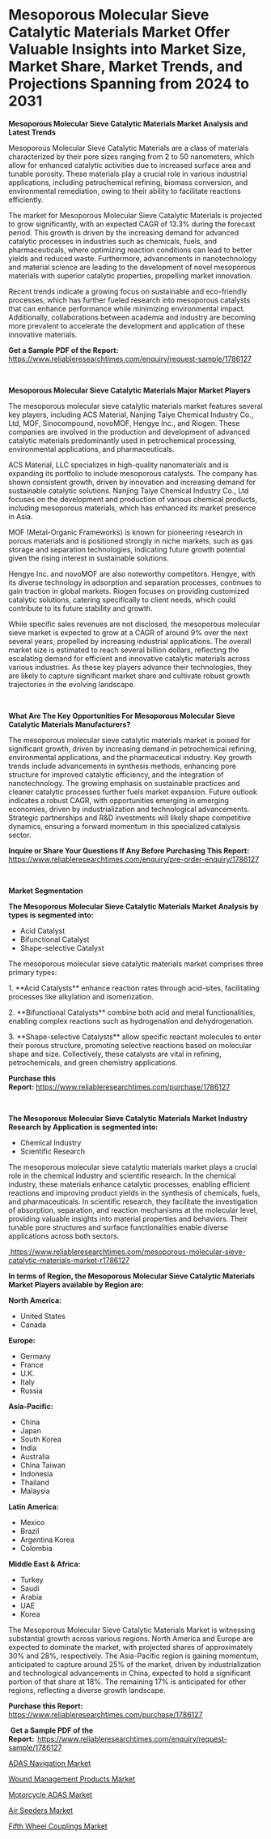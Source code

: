 <p><h1>Mesoporous Molecular Sieve Catalytic Materials Market Offer Valuable Insights into Market Size, Market Share, Market Trends, and Projections Spanning from 2024 to 2031</h1></p><p><strong>Mesoporous Molecular Sieve Catalytic Materials Market Analysis and Latest Trends</strong></p>
<p><p>Mesoporous Molecular Sieve Catalytic Materials are a class of materials characterized by their pore sizes ranging from 2 to 50 nanometers, which allow for enhanced catalytic activities due to increased surface area and tunable porosity. These materials play a crucial role in various industrial applications, including petrochemical refining, biomass conversion, and environmental remediation, owing to their ability to facilitate reactions efficiently. </p><p>The market for Mesoporous Molecular Sieve Catalytic Materials is projected to grow significantly, with an expected CAGR of 13.3% during the forecast period. This growth is driven by the increasing demand for advanced catalytic processes in industries such as chemicals, fuels, and pharmaceuticals, where optimizing reaction conditions can lead to better yields and reduced waste. Furthermore, advancements in nanotechnology and material science are leading to the development of novel mesoporous materials with superior catalytic properties, propelling market innovation. </p><p>Recent trends indicate a growing focus on sustainable and eco-friendly processes, which has further fueled research into mesoporous catalysts that can enhance performance while minimizing environmental impact. Additionally, collaborations between academia and industry are becoming more prevalent to accelerate the development and application of these innovative materials.</p></p>
<p><strong>Get a Sample PDF of the Report:&nbsp;</strong> <a href="https://www.reliableresearchtimes.com/enquiry/request-sample/1786127?utm_campaign=1266&utm_medium=2&utm_source=Github&utm_content=ia&utm_term=09102024&utm_id=mesoporous-molecular-sieve-catalytic-materials">https://www.reliableresearchtimes.com/enquiry/request-sample/1786127</a></p>
<p>&nbsp;</p>
<p><strong>Mesoporous Molecular Sieve Catalytic Materials Major Market Players</strong></p>
<p><p>The mesoporous molecular sieve catalytic materials market features several key players, including ACS Material, Nanjing Taiye Chemical Industry Co., Ltd, MOF, Sinocompound, novoMOF, Hengye Inc., and Riogen. These companies are involved in the production and development of advanced catalytic materials predominantly used in petrochemical processing, environmental applications, and pharmaceuticals.</p><p>ACS Material, LLC specializes in high-quality nanomaterials and is expanding its portfolio to include mesoporous catalysts. The company has shown consistent growth, driven by innovation and increasing demand for sustainable catalytic solutions. Nanjing Taiye Chemical Industry Co., Ltd focuses on the development and production of various chemical products, including mesoporous materials, which has enhanced its market presence in Asia.</p><p>MOF (Metal-Organic Frameworks) is known for pioneering research in porous materials and is positioned strongly in niche markets, such as gas storage and separation technologies, indicating future growth potential given the rising interest in sustainable solutions.</p><p>Hengye Inc. and novoMOF are also noteworthy competitors. Hengye, with its diverse technology in adsorption and separation processes, continues to gain traction in global markets. Riogen focuses on providing customized catalytic solutions, catering specifically to client needs, which could contribute to its future stability and growth.</p><p>While specific sales revenues are not disclosed, the mesoporous molecular sieve market is expected to grow at a CAGR of around 9% over the next several years, propelled by increasing industrial applications. The overall market size is estimated to reach several billion dollars, reflecting the escalating demand for efficient and innovative catalytic materials across various industries. As these key players advance their technologies, they are likely to capture significant market share and cultivate robust growth trajectories in the evolving landscape.</p></p>
<p>&nbsp;</p>
<p><strong>What Are The Key Opportunities For Mesoporous Molecular Sieve Catalytic Materials Manufacturers?</strong></p>
<p><p>The mesoporous molecular sieve catalytic materials market is poised for significant growth, driven by increasing demand in petrochemical refining, environmental applications, and the pharmaceutical industry. Key growth trends include advancements in synthesis methods, enhancing pore structure for improved catalytic efficiency, and the integration of nanotechnology. The growing emphasis on sustainable practices and cleaner catalytic processes further fuels market expansion. Future outlook indicates a robust CAGR, with opportunities emerging in emerging economies, driven by industrialization and technological advancements. Strategic partnerships and R&D investments will likely shape competitive dynamics, ensuring a forward momentum in this specialized catalysis sector.</p></p>
<p><strong>Inquire or Share Your Questions If Any Before Purchasing This Report:</strong> <a href="https://www.reliableresearchtimes.com/enquiry/pre-order-enquiry/1786127?utm_campaign=1266&utm_medium=2&utm_source=Github&utm_content=ia&utm_term=09102024&utm_id=mesoporous-molecular-sieve-catalytic-materials">https://www.reliableresearchtimes.com/enquiry/pre-order-enquiry/1786127</a></p>
<p>&nbsp;</p>
<p><strong>Market Segmentation</strong></p>
<p><strong>The Mesoporous Molecular Sieve Catalytic Materials Market Analysis by types is segmented into:</strong></p>
<p><ul><li>Acid Catalyst</li><li>Bifunctional Catalyst</li><li>Shape-selective Catalyst</li></ul></p>
<p><p>The mesoporous molecular sieve catalytic materials market comprises three primary types: </p><p>1. **Acid Catalysts** enhance reaction rates through acid-sites, facilitating processes like alkylation and isomerization. </p><p>2. **Bifunctional Catalysts** combine both acid and metal functionalities, enabling complex reactions such as hydrogenation and dehydrogenation. </p><p>3. **Shape-selective Catalysts** allow specific reactant molecules to enter their porous structure, promoting selective reactions based on molecular shape and size. Collectively, these catalysts are vital in refining, petrochemicals, and green chemistry applications.</p></p>
<p><strong>Purchase this Report:&nbsp;</strong><a href="https://www.reliableresearchtimes.com/purchase/1786127?utm_campaign=1266&utm_medium=2&utm_source=Github&utm_content=ia&utm_term=09102024&utm_id=mesoporous-molecular-sieve-catalytic-materials">https://www.reliableresearchtimes.com/purchase/1786127</a></p>
<p>&nbsp;</p>
<p><strong>The Mesoporous Molecular Sieve Catalytic Materials Market Industry Research by Application is segmented into:</strong></p>
<p><ul><li>Chemical Industry</li><li>Scientific Research</li></ul></p>
<p><p>The mesoporous molecular sieve catalytic materials market plays a crucial role in the chemical industry and scientific research. In the chemical industry, these materials enhance catalytic processes, enabling efficient reactions and improving product yields in the synthesis of chemicals, fuels, and pharmaceuticals. In scientific research, they facilitate the investigation of absorption, separation, and reaction mechanisms at the molecular level, providing valuable insights into material properties and behaviors. Their tunable pore structures and surface functionalities enable diverse applications across both sectors.</p></p>
<p><a href="https://www.reliableresearchtimes.com/mesoporous-molecular-sieve-catalytic-materials-market-r1786127?utm_campaign=1266&utm_medium=2&utm_source=Github&utm_content=ia&utm_term=09102024&utm_id=mesoporous-molecular-sieve-catalytic-materials">&nbsp;https://www.reliableresearchtimes.com/mesoporous-molecular-sieve-catalytic-materials-market-r1786127</a></p>
<p><strong>In terms of Region, the Mesoporous Molecular Sieve Catalytic Materials Market Players available by Region are:</strong></p>
<p>
    <p> <strong> North America: </strong>
        <ul>
            <li>United States</li>
            <li>Canada</li>
        </ul>
        </p> 
    <p> <strong> Europe: </strong>
        <ul>
            <li>Germany</li>
            <li>France</li>
            <li>U.K.</li>
            <li>Italy</li>
            <li>Russia</li>
        </ul>
        </p> 
    <p> <strong> Asia-Pacific: </strong>
        <ul>
            <li>China</li>
            <li>Japan</li>
            <li>South Korea</li>
            <li>India</li>
            <li>Australia</li>
            <li>China Taiwan</li>
            <li>Indonesia</li>
            <li>Thailand</li>
            <li>Malaysia</li>
        </ul>
        </p> 
    <p> <strong> Latin America: </strong>
        <ul>
            <li>Mexico</li>
            <li>Brazil</li>
            <li>Argentina Korea</li>
            <li>Colombia</li>
        </ul>
        </p> 
    <p> <strong> Middle East & Africa: </strong>
        <ul>
            <li>Turkey</li>
            <li>Saudi</li>
            <li>Arabia</li>
            <li>UAE</li>
            <li>Korea</li>
        </ul>
    </p>
    </p>
<p><p>The Mesoporous Molecular Sieve Catalytic Materials Market is witnessing substantial growth across various regions. North America and Europe are expected to dominate the market, with projected shares of approximately 30% and 28%, respectively. The Asia-Pacific region is gaining momentum, anticipated to capture around 25% of the market, driven by industrialization and technological advancements in China, expected to hold a significant portion of that share at 18%. The remaining 17% is anticipated for other regions, reflecting a diverse growth landscape.</p></p>
<p><strong>Purchase this Report: </strong><a href="https://www.reliableresearchtimes.com/purchase/1786127?utm_campaign=1266&utm_medium=2&utm_source=Github&utm_content=ia&utm_term=09102024&utm_id=mesoporous-molecular-sieve-catalytic-materials">https://www.reliableresearchtimes.com/purchase/1786127</a></p>
<p>&nbsp;<strong>Get a Sample PDF of the Report:&nbsp;&nbsp;</strong><a href="https://www.reliableresearchtimes.com/enquiry/request-sample/1786127?utm_campaign=1266&utm_medium=2&utm_source=Github&utm_content=ia&utm_term=09102024&utm_id=mesoporous-molecular-sieve-catalytic-materials">https://www.reliableresearchtimes.com/enquiry/request-sample/1786127</a></p>
<p><strong></strong></p>
<p><p><a href="https://www.linkedin.com/pulse/adas-navigation-industry-analysis-report-its-market-size-growing-dvt5e?trackingId=infk2rtuShGkZcdIpRi6Mg%3D%3D&utm_campaign=1266&utm_medium=2&utm_source=Github&utm_content=ia&utm_term=09102024&utm_id=mesoporous-molecular-sieve-catalytic-materials">ADAS Navigation Market</a></p><p><a href="https://www.linkedin.com/pulse/key-drivers-wound-management-products-market-trends-future-pdkaf?utm_campaign=1266&utm_medium=2&utm_source=Github&utm_content=ia&utm_term=09102024&utm_id=mesoporous-molecular-sieve-catalytic-materials">Wound Management Products Market</a></p><p><a href="https://www.linkedin.com/pulse/motorcycle-adas-market-indicators-size-regional-breakdown-player-n9v5e?trackingId=BcC%2FJogtQRuTDEYac0IvUg%3D%3D&utm_campaign=1266&utm_medium=2&utm_source=Github&utm_content=ia&utm_term=09102024&utm_id=mesoporous-molecular-sieve-catalytic-materials">Motorcycle ADAS Market</a></p><p><a href="https://www.linkedin.com/pulse/unveiling-market-trends-global-air-seeders-growth-regional-insights-nzg4e?trackingId=hvECNOhITdWFENXkDGmi8Q%3D%3D&utm_campaign=1266&utm_medium=2&utm_source=Github&utm_content=ia&utm_term=09102024&utm_id=mesoporous-molecular-sieve-catalytic-materials">Air Seeders Market</a></p><p><a href="https://www.linkedin.com/pulse/what-emerging-market-trends-fifth-wheel-couplings-detailed-overview-uxw5e?trackingId=dp8oIfb%2BTkeK9ikKkKoDWA%3D%3D&utm_campaign=1266&utm_medium=2&utm_source=Github&utm_content=ia&utm_term=09102024&utm_id=mesoporous-molecular-sieve-catalytic-materials">Fifth Wheel Couplings Market</a></p></p>